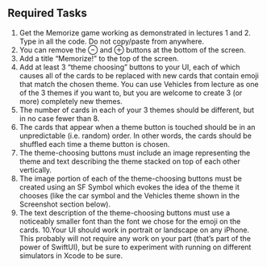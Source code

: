 ## Required Tasks
1. Get the Memorize game working as demonstrated in lectures 1 and 2. Type in all the
code. Do not copy/paste from anywhere.
2. You can remove the ⊖ and ⊕ buttons at the bottom of the screen.
3. Add a title “Memorize!” to the top of the screen.
4. Add at least 3 “theme choosing” buttons to your UI, each of which causes all of the
cards to be replaced with new cards that contain emoji that match the chosen theme.
You can use Vehicles from lecture as one of the 3 themes if you want to, but you are
welcome to create 3 (or more) completely new themes.
5. The number of cards in each of your 3 themes should be different, but in no case
fewer than 8.
6. The cards that appear when a theme button is touched should be in an unpredictable
(i.e. random) order. In other words, the cards should be shuffled each time a theme
button is chosen.
7. The theme-choosing buttons must include an image representing the theme and text
describing the theme stacked on top of each other vertically.
8. The image portion of each of the theme-choosing buttons must be created using an
SF Symbol which evokes the idea of the theme it chooses (like the car symbol and the
Vehicles theme shown in the Screenshot section below).
9. The text description of the theme-choosing buttons must use a noticeably smaller font
than the font we chose for the emoji on the cards.
10.Your UI should work in portrait or landscape on any iPhone. This probably will not
require any work on your part (that’s part of the power of SwiftUI), but be sure to
experiment with running on different simulators in Xcode to be sure.
